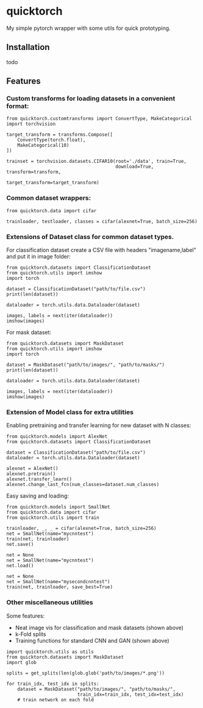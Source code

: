 # quicktorch
My simple pytorch wrapper with some utils for quick prototyping.

## Installation

todo


## Features

### Custom transforms for loading datasets in a convenient format:

```
from quicktorch.customtransforms import ConvertType, MakeCategorical
import torchvision

target_transform = transforms.Compose([
    ConvertType(torch.float),
    MakeCategorical(10)
])

trainset = torchvision.datasets.CIFAR10(root='./data', train=True,
                                        download=True, transform=transform,
                                        target_transform=target_transform)
```

### Common dataset wrappers:

```
from quicktorch.data import cifar

trainloader, testloader, classes = cifar(alexnet=True, batch_size=256)
```

### Extensions of Dataset class for common dataset types. 

For classification dataset create a CSV file with headers "imagename,label" and put it in image folder:

```
from quicktorch.datasets import ClassificationDataset
from quicktorch.utils import imshow
import torch

dataset = ClassificationDataset("path/to/file.csv")
print(len(dataset))

dataloader = torch.utils.data.Dataloader(dataset)

images, labels = next(iter(dataloader))
imshow(images)
```

For mask dataset:

```
from quicktorch.datasets import MaskDataset
from quicktorch.utils import imshow
import torch

dataset = MaskDataset("path/to/images/", "path/to/masks/")
print(len(dataset))

dataloader = torch.utils.data.Dataloader(dataset)

images, labels = next(iter(dataloader))
imshow(images)
```

### Extension of Model class for extra utilities

Enabling pretraining and transfer learning for new dataset with N classes:

```
from quicktorch.models import AlexNet
from quicktorch.datasets import ClassificationDataset

dataset = ClassificationDataset("path/to/file.csv")
dataloader = torch.utils.data.Dataloader(dataset)

alexnet = AlexNet()
alexnet.pretrain()
alexnet.transfer_learn()
alexnet.change_last_fcn(num_classes=dataset.num_classes)
```

Easy saving and loading:

```
from quicktorch.models import SmallNet
from quicktorch.data import cifar
from quicktorch.utils import train

trainloader, _, _ = cifar(alexnet=True, batch_size=256)
net = SmallNet(name="mycnntest")
train(net, trainloader)
net.save()

net = None
net = SmallNet(name="mycnntest")
net.load()

net = None
net = SmallNet(name="mysecondcnntest")
train(net, trainloader, save_best=True)
```

### Other miscellaneous utilities

Some features:
* Neat image vis for classification and mask datasets (shown above)
* k-Fold splits
* Training functions for standard CNN and GAN (shown above)

```
import quicktorch.utils as utils
from quicktorch.datasets import MaskDataset
import glob

splits = get_splits(len(glob.glob('path/to/images/*.png'))

for train_idx, test_idx in splits:
    dataset = MaskDataset("path/to/images/", "path/to/masks/",
                          train_idx=train_idx, test_idx=test_idx)
    # train network on each fold
```
